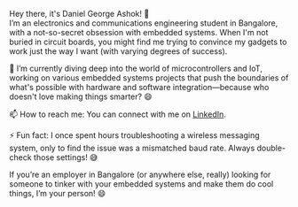Hey there, it's Daniel George Ashok! 👋  
I’m an electronics and communications engineering student in Bangalore, with a not-so-secret obsession with embedded systems. When I'm not buried in circuit boards, you might find me trying to convince my gadgets to work just the way I want (with varying degrees of success).

🔧 I’m currently diving deep into the world of microcontrollers and IoT, working on various embedded systems projects that push the boundaries of what's possible with hardware and software integration—because who doesn't love making things smarter? 😄

📫 How to reach me: You can connect with me on [LinkedIn](https://www.linkedin.com/in/daniel-george-ashok/). 

⚡ Fun fact: I once spent hours troubleshooting a wireless messaging system, only to find the issue was a mismatched baud rate. Always double-check those settings! 😅

If you’re an employer in Bangalore (or anywhere else, really) looking for someone to tinker with your embedded systems and make them do cool things, I’m your person! 😄

